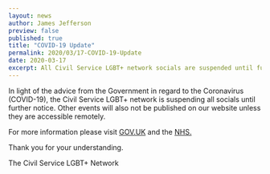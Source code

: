```yaml
---
layout: news
author: James Jefferson
preview: false
published: true
title: "COVID-19 Update"
permalink: 2020/03/17-COVID-19-Update
date: 2020-03-17
excerpt: All Civil Service LGBT+ network socials are suspended until further notice. 
---
```


In light of the advice from the Government in regard to the Coronavirus (COVID-19), the Civil Service LGBT+ network is suspending all socials until further notice. Other events will also not be published on our website unless they are accessible remotely. 

For more information please visit [GOV.UK](https://www.gov.uk/government/topical-events/coronavirus-covid-19-uk-government-response) and the [NHS.](https://www.nhs.uk/conditions/coronavirus-covid-19/)

Thank you for your understanding. 

The Civil Service LGBT+ Network
